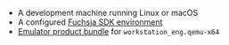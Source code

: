 *   A development machine running Linux or macOS
*   A configured [Fuchsia SDK environment][get-started]
*   [Emulator product bundle][start-femu] for `workstation_eng.qemu-x64`


[get-started]: /docs/get-started/sdk/index.md
[start-femu]: /docs/get-started/sdk/index.md#start-the-emulator
